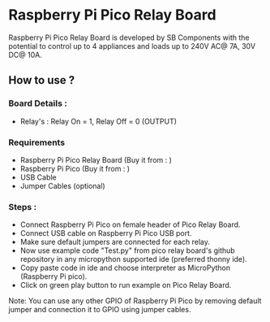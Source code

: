 # Raspberry Pi Pico Relay Board

Raspberry Pi Pico Relay Board is developed by SB Components with the potential to control up to 4 appliances and loads up to 240V AC@ 7A, 30V DC@ 10A.

## How to use ?

### Board Details :

* Relay's          :  Relay On = 1, Relay Off = 0 (OUTPUT)


### Requirements

* Raspberry Pi Pico Relay Board (Buy it from :  )
* Raspberry Pi Pico (Buy it from :  )
* USB Cable
* Jumper Cables (optional)

### Steps :

* Connect Raspberry Pi Pico on female header of Pico Relay Board.
* Connect USB cable on Raspberry Pi Pico USB port.
* Make sure default jumpers are connected for each relay.
* Now use example code "Test.py" from pico relay board's github repository in any micropython supported ide (preferred thonny ide).
* Copy paste code in ide and choose interpreter as MicroPython (Raspberry Pi pico).
* Click on green play button to run example on Pico Relay Board.

Note: You can use any other GPIO of Raspberry Pi Pico by removing default jumper and connection it to GPIO using jumper cables. 
